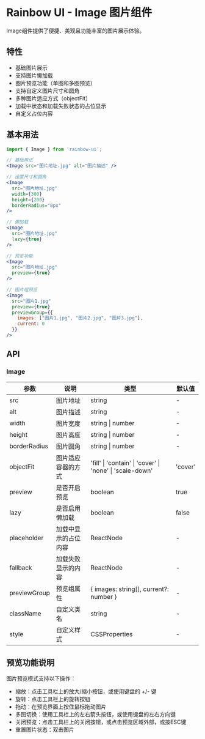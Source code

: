 # Rainbow UI - Image 图片组件

Image组件提供了便捷、美观且功能丰富的图片展示体验。

## 特性

- 基础图片展示
- 支持图片懒加载
- 图片预览功能（单图和多图预览）
- 支持自定义图片尺寸和圆角
- 多种图片适应方式（objectFit）
- 加载中状态和加载失败状态的占位显示
- 自定义占位内容

## 基本用法

```jsx
import { Image } from 'rainbow-ui';

// 基础用法
<Image src="图片地址.jpg" alt="图片描述" />

// 设置尺寸和圆角
<Image
  src="图片地址.jpg"
  width={300}
  height={200}
  borderRadius="8px"
/>

// 懒加载
<Image
  src="图片地址.jpg"
  lazy={true}
/>

// 预览功能
<Image
  src="图片地址.jpg"
  preview={true}
/>

// 图片组预览
<Image
  src="图片1.jpg"
  preview={true}
  previewGroup={{
    images: ["图片1.jpg", "图片2.jpg", "图片3.jpg"],
    current: 0
  }}
/>
```

## API

### Image

| 参数         | 说明                 | 类型                                                     | 默认值  |
| ------------ | -------------------- | -------------------------------------------------------- | ------- |
| src          | 图片地址             | string                                                   | -       |
| alt          | 图片描述             | string                                                   | -       |
| width        | 图片宽度             | string \| number                                         | -       |
| height       | 图片高度             | string \| number                                         | -       |
| borderRadius | 图片圆角             | string \| number                                         | -       |
| objectFit    | 图片适应容器的方式   | 'fill' \| 'contain' \| 'cover' \| 'none' \| 'scale-down' | 'cover' |
| preview      | 是否开启预览         | boolean                                                  | true    |
| lazy         | 是否启用懒加载       | boolean                                                  | false   |
| placeholder  | 加载中显示的占位内容 | ReactNode                                                | -       |
| fallback     | 加载失败显示的内容   | ReactNode                                                | -       |
| previewGroup | 预览组属性           | { images: string[], current?: number }                   | -       |
| className    | 自定义类名           | string                                                   | -       |
| style        | 自定义样式           | CSSProperties                                            | -       |

## 预览功能说明

图片预览模式支持以下操作：

- 缩放：点击工具栏上的放大/缩小按钮，或使用键盘的 +/- 键
- 旋转：点击工具栏上的旋转按钮
- 拖动：在预览界面上按住鼠标拖动图片
- 多图切换：使用工具栏上的左右箭头按钮，或使用键盘的左右方向键
- 关闭预览：点击工具栏上的关闭按钮，或点击预览区域外部，或按ESC键
- 重置图片状态：双击图片
